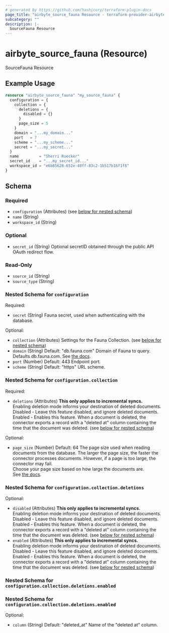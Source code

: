 ```yaml
---
# generated by https://github.com/hashicorp/terraform-plugin-docs
page_title: "airbyte_source_fauna Resource - terraform-provider-airbyte"
subcategory: ""
description: |-
  SourceFauna Resource
---
```


# airbyte_source_fauna (Resource)

SourceFauna Resource

## Example Usage

```terraform
resource "airbyte_source_fauna" "my_source_fauna" {
  configuration = {
    collection = {
      deletions = {
        disabled = {}
      }
      page_size = 5
    }
    domain = "...my_domain..."
    port   = 7
    scheme = "...my_scheme..."
    secret = "...my_secret..."
  }
  name         = "Sherri Ruecker"
  secret_id    = "...my_secret_id..."
  workspace_id = "e6b85628-652e-40ff-83c2-1b517b16f1f8"
}
```

<!-- schema generated by tfplugindocs -->
## Schema

### Required

- `configuration` (Attributes) (see [below for nested schema](#nestedatt--configuration))
- `name` (String)
- `workspace_id` (String)

### Optional

- `secret_id` (String) Optional secretID obtained through the public API OAuth redirect flow.

### Read-Only

- `source_id` (String)
- `source_type` (String)

<a id="nestedatt--configuration"></a>
### Nested Schema for `configuration`

Required:

- `secret` (String) Fauna secret, used when authenticating with the database.

Optional:

- `collection` (Attributes) Settings for the Fauna Collection. (see [below for nested schema](#nestedatt--configuration--collection))
- `domain` (String) Default: "db.fauna.com"
Domain of Fauna to query. Defaults db.fauna.com. See <a href=https://docs.fauna.com/fauna/current/learn/understanding/region_groups#how-to-use-region-groups>the docs</a>.
- `port` (Number) Default: 443
Endpoint port.
- `scheme` (String) Default: "https"
URL scheme.

<a id="nestedatt--configuration--collection"></a>
### Nested Schema for `configuration.collection`

Required:

- `deletions` (Attributes) <b>This only applies to incremental syncs.</b> <br>
Enabling deletion mode informs your destination of deleted documents.<br>
Disabled - Leave this feature disabled, and ignore deleted documents.<br>
Enabled - Enables this feature. When a document is deleted, the connector exports a record with a "deleted at" column containing the time that the document was deleted. (see [below for nested schema](#nestedatt--configuration--collection--deletions))

Optional:

- `page_size` (Number) Default: 64
The page size used when reading documents from the database. The larger the page size, the faster the connector processes documents. However, if a page is too large, the connector may fail. <br>
Choose your page size based on how large the documents are. <br>
See <a href="https://docs.fauna.com/fauna/current/learn/understanding/types#page">the docs</a>.

<a id="nestedatt--configuration--collection--deletions"></a>
### Nested Schema for `configuration.collection.deletions`

Optional:

- `disabled` (Attributes) <b>This only applies to incremental syncs.</b> <br>
Enabling deletion mode informs your destination of deleted documents.<br>
Disabled - Leave this feature disabled, and ignore deleted documents.<br>
Enabled - Enables this feature. When a document is deleted, the connector exports a record with a "deleted at" column containing the time that the document was deleted. (see [below for nested schema](#nestedatt--configuration--collection--deletions--disabled))
- `enabled` (Attributes) <b>This only applies to incremental syncs.</b> <br>
Enabling deletion mode informs your destination of deleted documents.<br>
Disabled - Leave this feature disabled, and ignore deleted documents.<br>
Enabled - Enables this feature. When a document is deleted, the connector exports a record with a "deleted at" column containing the time that the document was deleted. (see [below for nested schema](#nestedatt--configuration--collection--deletions--enabled))

<a id="nestedatt--configuration--collection--deletions--disabled"></a>
### Nested Schema for `configuration.collection.deletions.enabled`


<a id="nestedatt--configuration--collection--deletions--enabled"></a>
### Nested Schema for `configuration.collection.deletions.enabled`

Optional:

- `column` (String) Default: "deleted_at"
Name of the "deleted at" column.


